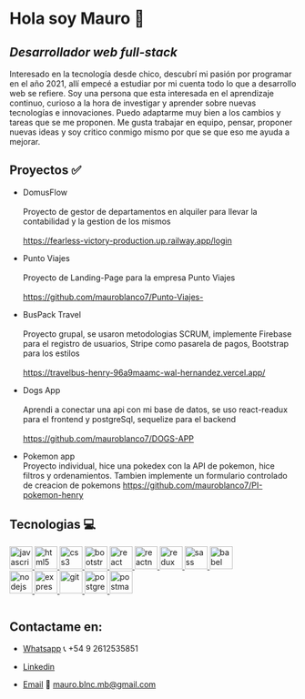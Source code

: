 # Hola soy Mauro 👋
## _Desarrollador web full-stack_


Interesado en la tecnología desde chico, descubrí mi pasión por programar en el año 2021, allí empecé a estudiar por mi cuenta todo lo que a desarrollo web se refiere. 
Soy una persona que esta interesada en el aprendizaje continuo, curioso a la hora de investigar y aprender sobre nuevas tecnologías e innovaciones. Puedo adaptarme muy bien a los cambios y tareas que se me proponen.
Me gusta trabajar en equipo, pensar, proponer nuevas ideas y soy critico conmigo mismo por que se que eso me ayuda a mejorar.



## Proyectos ✅

- DomusFlow <br/>
<a  href="https://travelbus-henry-96a9maamc-wal-hernandez.vercel.app/" target="_blank"></a> </br>
Proyecto de gestor de departamentos en alquiler para llevar la contabilidad y la gestion de los mismos <br/><br/>
https://fearless-victory-production.up.railway.app/login

- Punto Viajes <br/>
<a  href="https://github.com/mauroblanco7/Punto-Viajes-"></a> </br>
Proyecto de Landing-Page para la empresa Punto Viajes <br/><br/>
https://github.com/mauroblanco7/Punto-Viajes-

- BusPack Travel <br/>
<a  href="https://travelbus-henry-96a9maamc-wal-hernandez.vercel.app/" target="_blank"></a> </br>
Proyecto grupal, se usaron metodologias SCRUM, implemente Firebase para el registro de usuarios, Stripe como pasarela de pagos, Bootstrap para los estilos <br/><br/>
https://travelbus-henry-96a9maamc-wal-hernandez.vercel.app/

- Dogs App <br/>
<a  href="https://github.com/mauroblanco7/DOGS-APP" target="_blank"></a></br>
Aprendi a conectar una api con mi base de datos, se uso react-readux para el frontend y postgreSql, sequelize para el backend <br/><br/>
https://github.com/mauroblanco7/DOGS-APP

- Pokemon app <br/>
Proyecto individual, hice una pokedex con la API de pokemon, hice filtros y ordenamientos. Tambien implemente un formulario controlado de creacion de pokemons
https://github.com/mauroblanco7/PI-pokemon-henry

## Tecnologias 💻


<p align="left">  <a href="https://developer.mozilla.org/en-US/docs/Web/JavaScript" target="_blank"> <img src="https://upload.wikimedia.org/wikipedia/commons/thumb/9/99/Unofficial_JavaScript_logo_2.svg/1024px-Unofficial_JavaScript_logo_2.svg.png" alt="javascript" width="40" height="40"/> </a> 
<a href="https://www.w3.org/html/" target="_blank"> <img src="https://upload.wikimedia.org/wikipedia/commons/thumb/3/38/HTML5_Badge.svg/600px-HTML5_Badge.svg.png" alt="html5" width="40" height="40"/> </a>
<a href="https://www.w3schools.com/css/" target="_blank"> <img src="https://cdn4.iconfinder.com/data/icons/social-media-logos-6/512/121-css3-512.png" alt="css3" width="40" height="40"/> </a> 
<a href="https://getbootstrap.com" target="_blank"> <img src="https://upload.wikimedia.org/wikipedia/commons/thumb/b/b2/Bootstrap_logo.svg/1024px-Bootstrap_logo.svg.png" alt="bootstrap" width="40" height="40"/> </a> 
<a href="https://reactjs.org/" target="_blank"> <img src="https://seeklogo.com/images/R/react-logo-7B3CE81517-seeklogo.com.png" alt="react" width="40" height="40"/> </a> 
<a href="https://reactnative.dev/" target="_blank"> <img src="https://reactnative.dev/img/header_logo.svg" alt="reactnative" width="40" height="40"/> </a> 
<a href="https://redux.js.org" target="_blank"> <img src="https://seeklogo.com/images/R/redux-logo-9CA6836C12-seeklogo.com.png" alt="redux" width="40" height="40"/> </a> <a href="https://sass-lang.com" target="_blank"> <img src="https://upload.wikimedia.org/wikipedia/commons/thumb/9/96/Sass_Logo_Color.svg/1280px-Sass_Logo_Color.svg.png" alt="sass" width="40" height="40"/> </a>
<a href="https://babeljs.io/" target="_blank"> <img src="https://www.vectorlogo.zone/logos/babeljs/babeljs-icon.svg" alt="babel" width="40" height="40"/> </a>
   </br>
<a href="https://nodejs.org" target="_blank"> <img src="https://cdn.pixabay.com/photo/2015/04/23/17/41/node-js-736399_960_720.png" alt="nodejs" height="40"/> </a>
<a href="https://expressjs.com" target="_blank"> <img src="https://i.cloudup.com/zfY6lL7eFa-3000x3000.png" alt="express" height="40"/> </a> 
<a href="https://git-scm.com/" target="_blank"> <img src="https://www.vectorlogo.zone/logos/git-scm/git-scm-icon.svg" alt="git" width="40" height="40"/> </a> 
<a href="https://www.postgresql.org" target="_blank"> <img src="https://upload.wikimedia.org/wikipedia/commons/thumb/2/29/Postgresql_elephant.svg/1200px-Postgresql_elephant.svg.png" alt="postgresql" width="40" height="40"/> </a> 
<a href="https://postman.com" target="_blank"> <img src="https://www.vectorlogo.zone/logos/getpostman/getpostman-icon.svg" alt="postman" width="40" height="40"/> </a> 
<p align="center"> <img src="https://github-readme-stats.vercel.app/api?username=mauroblanco7&show_icons=true&theme=gotham" alt="" />





   [node.js]: <http://nodejs.org>
   [Bootstrap]: <https://getbootstrap.com/>
   [JavaScript]: <https://www.javascript.com/>
   [postgreSql]: <https://www.postgresql.org/>
   [express]: <http://expressjs.com>
   [ReactJS]: <https://es.reactjs.org/>
   [Redux]: <https://es.redux.js.org/>
   
   
## Contactame en: 
- [Whatsapp]  📞 +54 9 2612535851
- [Linkedin] 
- [Email] 📧 mauro.blnc.mb@gmail.com



  [Whatsapp]: <https://web.whatsapp.com/>
  [Linkedin]: <https://www.linkedin.com/in/mauroaugustoblanco/>
  [Email]: <https://mail.google.com/mail/u/0/#inbox>
 


